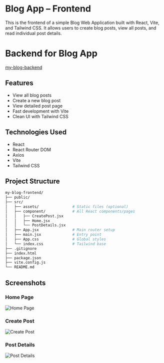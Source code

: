 # Blog App – Frontend
This is the frontend of a simple Blog Web Application built with React, Vite, and Tailwind CSS. It allows users to create blog posts, view all posts, and read individual post details.
# Backend for Blog App
[my-blog-backend](https://github.com/Shivam-Tidke/my-blog-backend)
## Features

- View all blog posts
- Create a new blog post
- View detailed post page
- Fast development with Vite
- Clean UI with Tailwind CSS

## Technologies Used

- React
- React Router DOM
- Axios
- Vite
- Tailwind CSS
## Project Structure
  ``` bash
  my-blog-frontend/
├── public/
├── src/
│   ├── assets/               # Static files (optional)
│   ├── component/            # All React components/pages
│   │   ├── CreatePost.jsx
│   │   ├── Home.jsx
│   │   └── PostDetails.jsx
│   ├── App.jsx               # Main router setup
│   ├── main.jsx              # Entry point
│   ├── App.css               # Global styles
│   └── index.css             # Tailwind base
├── .gitignore
├── index.html
├── package.json
├── vite.config.js
└── README.md

  ```

## Screenshots

###  Home Page
![Home Page](https://drive.google.com/uc?export=view&id=1hChu0G-1S0xBt0XCIR7QuyDdCGIkuCAo)

### Create Post
![Create Post](https://drive.google.com/uc?export=view&id=1zZ-Wl2LeVzllNpJ5H_hR27_Zd4BN_lAD)

### Post Details
![Post Details](https://drive.google.com/uc?export=view&id=1Xf84dDwh7kw1Mh-Qu3-3OBYRsGF05uWv)




